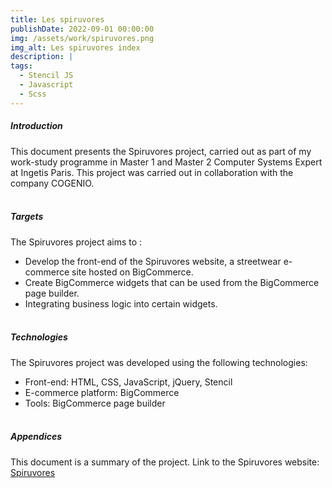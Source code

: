 ```yaml
---
title: Les spiruvores
publishDate: 2022-09-01 00:00:00
img: /assets/work/spiruvores.png
img_alt: Les spiruvores index
description: |
tags:
  - Stencil JS
  - Javascript
  - Scss
---
```


##### Introduction
This document presents the Spiruvores project, carried out as part of my work-study programme in Master 1 and Master 2 Computer Systems Expert at Ingetis Paris. This project was carried out in collaboration with the company COGENIO.
<br><br>

##### Targets
The Spiruvores project aims to :
- Develop the front-end of the Spiruvores website, a streetwear e-commerce site hosted on BigCommerce.
- Create BigCommerce widgets that can be used from the BigCommerce page builder.
- Integrating business logic into certain widgets.
<br><br>

##### Technologies
The Spiruvores project was developed using the following technologies:
- Front-end: HTML, CSS, JavaScript, jQuery, Stencil
- E-commerce platform: BigCommerce
- Tools: BigCommerce page builder
<br><br>

##### Appendices
This document is a summary of the project.
Link to the Spiruvores website: [Spiruvores](https://www.spiruvores.com/)
